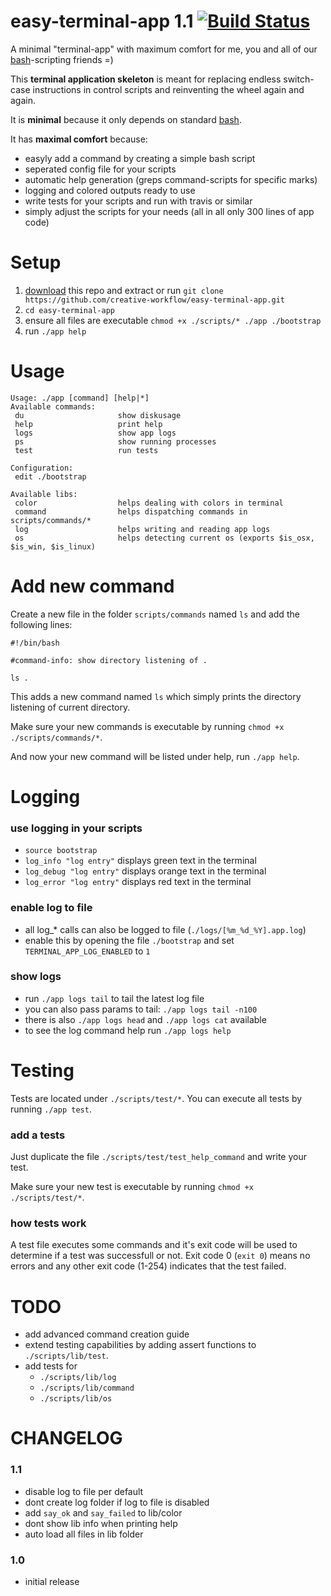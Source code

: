 # easy-terminal-app 1.1 [![Build Status](https://travis-ci.org/creative-workflow/easy-terminal-app.svg?branch=master)](https://travis-ci.org/creative-workflow/easy-terminal-app)
A minimal "terminal-app" with maximum comfort for me, you and all of our [bash](https://de.wikipedia.org/wiki/Bash_(Shell))-scripting friends =)

This **terminal application skeleton** is meant for replacing endless switch-case instructions in control scripts and reinventing the wheel again and again.

It is **minimal** because it only depends on standard [bash](https://de.wikipedia.org/wiki/Bash_(Shell)).

It has **maximal comfort** because:
  * easyly add a command by creating a simple bash script
  * seperated config file for your scripts
  * automatic help generation (greps command-scripts for specific marks)
  * logging and colored outputs ready to use
  * write tests for your scripts and run with travis or similar
  * simply adjust the scripts for your needs (all in all only 300 lines of app code)

# Setup
  1. [download](https://github.com/creative-workflow/easy-terminal-app/archive/master.zip) this repo and extract or run `git clone https://github.com/creative-workflow/easy-terminal-app.git`
  2. `cd easy-terminal-app`
  3. ensure all files are executable `chmod +x ./scripts/* ./app ./bootstrap`
  4. run `./app help`

# Usage
```
Usage: ./app [command] [help|*]
Available commands:
 du                     show diskusage
 help                   print help
 logs                   show app logs
 ps                     show running processes
 test                   run tests

Configuration:
 edit ./bootstrap

Available libs:
 color                  helps dealing with colors in terminal
 command                helps dispatching commands in scripts/commands/*
 log                    helps writing and reading app logs
 os                     helps detecting current os (exports $is_osx, $is_win, $is_linux)

```

# Add new command
Create a new file in the folder `scripts/commands` named `ls` and add the following lines:
```
#!/bin/bash

#command-info: show directory listening of .

ls .
```

This adds a new command named `ls` which simply prints the directory listening of current directory.

Make sure your new commands is executable by running `chmod +x ./scripts/commands/*`.

And now your new command will be listed under help, run `./app help`.


# Logging
### use logging in your scripts
  * `source bootstrap`
  * `log_info "log entry"` displays green text in the terminal
  * `log_debug "log entry"` displays orange text in the terminal
  * `log_error "log entry"` displays red text in the terminal

### enable log to file
  * all log_* calls can also be logged to file (`./logs/[%m_%d_%Y].app.log`)
  * enable this by opening the file `./bootstrap` and set `TERMINAL_APP_LOG_ENABLED` to `1`

### show logs
  * run `./app logs tail` to tail the latest log file
  * you can also pass params to tail: `./app logs tail -n100`
  * there is also `./app logs head` and `./app logs cat` available
  * to see the log command help run `./app logs help`

# Testing
Tests are located under `./scripts/test/*`. You can execute all tests by running `./app test`.

### add a tests
Just duplicate the file `./scripts/test/test_help_command` and write your test.

Make sure your new test is executable by running `chmod +x ./scripts/test/*`.

### how tests work
A test file executes some commands and it's exit code will be used to determine if a test was successfull or not. Exit code 0 (`exit 0`) means no errors and any other exit code (1-254) indicates that the test failed.


# TODO
  * add advanced command creation guide
  * extend testing capabilities by adding assert functions to `./scripts/lib/test`.
  * add tests for
    * `./scripts/lib/log`
    * `./scripts/lib/command`
    * `./scripts/lib/os`

# CHANGELOG
### 1.1
  * disable log to file per default
  * dont create log folder if log to file is disabled
  * add `say_ok` and `say_failed` to lib/color
  * dont show lib info when printing help
  * auto load all files in lib folder

### 1.0
  * initial release
